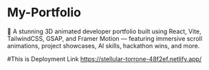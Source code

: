 # My-Portfolio
🚀 A stunning 3D animated developer portfolio built using React, Vite, TailwindCSS, GSAP, and Framer Motion — featuring immersive scroll animations, project showcases, AI skills, hackathon wins, and more.

#This is Deployment Link
https://stellular-torrone-48f2ef.netlify.app/
